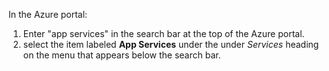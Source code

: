 In the Azure portal:

   1. Enter "app services" in the search bar at the top of the Azure portal.
   1. select the item labeled **App Services** under the under *Services* heading on the menu that appears below the search bar.